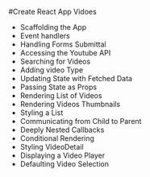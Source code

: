 #Create React App Vidoes

- Scaffolding the App
- Event handlers
- Handling Forms Submittal
- Accessing the Youtube API
- Searching for Videos
- Adding video Type
- Updating State with Fetched Data
- Passing State as Props
- Rendering List of Videos
- Rendering Videos Thumbnails
- Styling a List
- Communicating from Child to Parent
- Deeply Nested Callbacks
- Conditional Rendering
- Styling VideoDetail
- Displaying a Video Player
- Defaulting Video Selection